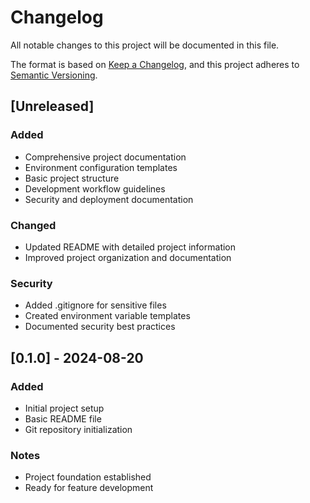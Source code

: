 # Changelog

All notable changes to this project will be documented in this file.

The format is based on [Keep a Changelog](https://keepachangelog.com/en/1.0.0/),
and this project adheres to [Semantic Versioning](https://semver.org/spec/v2.0.0.html).

## [Unreleased]

### Added
- Comprehensive project documentation
- Environment configuration templates
- Basic project structure
- Development workflow guidelines
- Security and deployment documentation

### Changed
- Updated README with detailed project information
- Improved project organization and documentation

### Security
- Added .gitignore for sensitive files
- Created environment variable templates
- Documented security best practices

## [0.1.0] - 2024-08-20

### Added
- Initial project setup
- Basic README file
- Git repository initialization

### Notes
- Project foundation established
- Ready for feature development